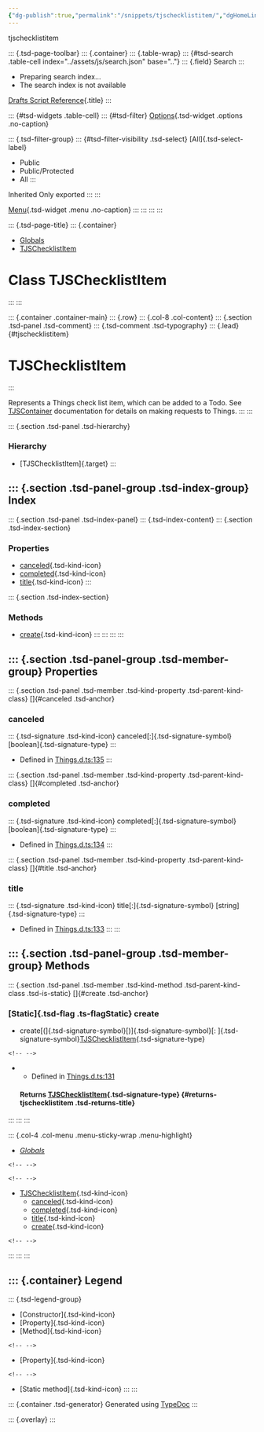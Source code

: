 ```yaml
---
{"dg-publish":true,"permalink":"/snippets/tjschecklistitem/","dgHomeLink":true,"dgPassFrontmatter":false}
---
```


tjschecklistitem

::: {.tsd-page-toolbar}
::: {.container}
::: {.table-wrap}
::: {#tsd-search .table-cell index="../assets/js/search.json" base=".."}
::: {.field}
Search
:::

-   Preparing search index\...
-   The search index is not available

[Drafts Script Reference](../index.html){.title}
:::

::: {#tsd-widgets .table-cell}
::: {#tsd-filter}
[Options](#){.tsd-widget .options .no-caption}

::: {.tsd-filter-group}
::: {#tsd-filter-visibility .tsd-select}
[All]{.tsd-select-label}

-   Public
-   Public/Protected
-   All
:::

Inherited Only exported
:::
:::

[Menu](#){.tsd-widget .menu .no-caption}
:::
:::
:::
:::

::: {.tsd-page-title}
::: {.container}
-   [Globals](../globals.html)
-   [TJSChecklistItem](tjschecklistitem.html)

Class TJSChecklistItem
======================
:::
:::

::: {.container .container-main}
::: {.row}
::: {.col-8 .col-content}
::: {.section .tsd-panel .tsd-comment}
::: {.tsd-comment .tsd-typography}
::: {.lead}
[](#tjschecklistitem){#tjschecklistitem}

TJSChecklistItem
================
:::

Represents a Things check list item, which can be added to a Todo. See
[TJSContainer](tjscontainer.html) documentation for details on making
requests to Things.
:::
:::

::: {.section .tsd-panel .tsd-hierarchy}
### Hierarchy

-   [TJSChecklistItem]{.target}
:::

::: {.section .tsd-panel-group .tsd-index-group}
Index
-----

::: {.section .tsd-panel .tsd-index-panel}
::: {.tsd-index-content}
::: {.section .tsd-index-section}
### Properties

-   [canceled](tjschecklistitem.html#canceled){.tsd-kind-icon}
-   [completed](tjschecklistitem.html#completed){.tsd-kind-icon}
-   [title](tjschecklistitem.html#title){.tsd-kind-icon}
:::

::: {.section .tsd-index-section}
### Methods

-   [create](tjschecklistitem.html#create){.tsd-kind-icon}
:::
:::
:::
:::

::: {.section .tsd-panel-group .tsd-member-group}
Properties
----------

::: {.section .tsd-panel .tsd-member .tsd-kind-property .tsd-parent-kind-class}
[]{#canceled .tsd-anchor}

### canceled

::: {.tsd-signature .tsd-kind-icon}
canceled[:]{.tsd-signature-symbol} [boolean]{.tsd-signature-type}
:::

-   Defined in
    [Things.d.ts:135](https://github.com/agiletortoise/drafts-script-reference/blob/bb281e8/src/Things.d.ts#L135)
:::

::: {.section .tsd-panel .tsd-member .tsd-kind-property .tsd-parent-kind-class}
[]{#completed .tsd-anchor}

### completed

::: {.tsd-signature .tsd-kind-icon}
completed[:]{.tsd-signature-symbol} [boolean]{.tsd-signature-type}
:::

-   Defined in
    [Things.d.ts:134](https://github.com/agiletortoise/drafts-script-reference/blob/bb281e8/src/Things.d.ts#L134)
:::

::: {.section .tsd-panel .tsd-member .tsd-kind-property .tsd-parent-kind-class}
[]{#title .tsd-anchor}

### title

::: {.tsd-signature .tsd-kind-icon}
title[:]{.tsd-signature-symbol} [string]{.tsd-signature-type}
:::

-   Defined in
    [Things.d.ts:133](https://github.com/agiletortoise/drafts-script-reference/blob/bb281e8/src/Things.d.ts#L133)
:::
:::

::: {.section .tsd-panel-group .tsd-member-group}
Methods
-------

::: {.section .tsd-panel .tsd-member .tsd-kind-method .tsd-parent-kind-class .tsd-is-static}
[]{#create .tsd-anchor}

### [Static]{.tsd-flag .ts-flagStatic} create

-   create[(]{.tsd-signature-symbol}[)]{.tsd-signature-symbol}[:
    ]{.tsd-signature-symbol}[TJSChecklistItem](tjschecklistitem.html){.tsd-signature-type}

```{=html}
<!-- -->
```
-   -   Defined in
        [Things.d.ts:131](https://github.com/agiletortoise/drafts-script-reference/blob/bb281e8/src/Things.d.ts#L131)

    #### Returns [TJSChecklistItem](tjschecklistitem.html){.tsd-signature-type} {#returns-tjschecklistitem .tsd-returns-title}
:::
:::
:::

::: {.col-4 .col-menu .menu-sticky-wrap .menu-highlight}
-   [*Globals*](../globals.html)

```{=html}
<!-- -->
```

```{=html}
<!-- -->
```
-   [TJSChecklistItem](tjschecklistitem.html){.tsd-kind-icon}
    -   [canceled](tjschecklistitem.html#canceled){.tsd-kind-icon}
    -   [completed](tjschecklistitem.html#completed){.tsd-kind-icon}
    -   [title](tjschecklistitem.html#title){.tsd-kind-icon}
    -   [create](tjschecklistitem.html#create){.tsd-kind-icon}

```{=html}
<!-- -->
```
:::
:::
:::

::: {.container}
Legend
------

::: {.tsd-legend-group}
-   [Constructor]{.tsd-kind-icon}
-   [Property]{.tsd-kind-icon}
-   [Method]{.tsd-kind-icon}

```{=html}
<!-- -->
```
-   [Property]{.tsd-kind-icon}

```{=html}
<!-- -->
```
-   [Static method]{.tsd-kind-icon}
:::
:::

::: {.container .tsd-generator}
Generated using [TypeDoc](https://typedoc.org/)
:::

::: {.overlay}
:::
